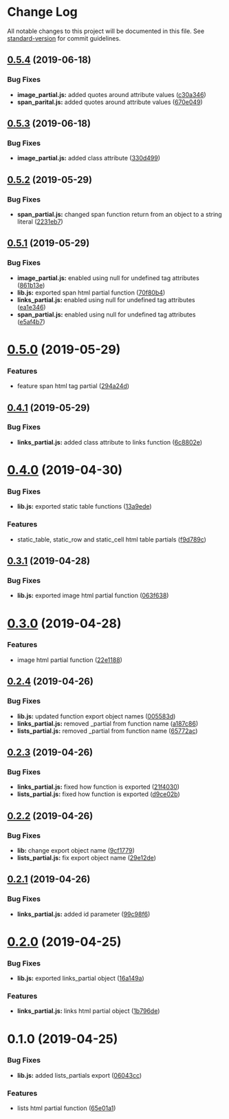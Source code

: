 # Change Log

All notable changes to this project will be documented in this file. See [standard-version](https://github.com/conventional-changelog/standard-version) for commit guidelines.

<a name="0.5.4"></a>
## [0.5.4](https://github.com/kilisio/html_partials_lib/compare/v0.5.3...v0.5.4) (2019-06-18)


### Bug Fixes

* **image_partial.js:** added quotes around attribute values ([c30a346](https://github.com/kilisio/html_partials_lib/commit/c30a346))
* **span_parital.js:** added quotes around attribute values ([670e049](https://github.com/kilisio/html_partials_lib/commit/670e049))



<a name="0.5.3"></a>
## [0.5.3](https://github.com/kilisio/html_partials_lib/compare/v0.5.2...v0.5.3) (2019-06-18)


### Bug Fixes

* **image_partial.js:** added class attribute ([330d499](https://github.com/kilisio/html_partials_lib/commit/330d499))



<a name="0.5.2"></a>
## [0.5.2](https://github.com/kilisio/html_partials_lib/compare/v0.5.1...v0.5.2) (2019-05-29)


### Bug Fixes

* **span_partial.js:** changed span function return from an object to a string literal ([2231eb7](https://github.com/kilisio/html_partials_lib/commit/2231eb7))



<a name="0.5.1"></a>
## [0.5.1](https://github.com/kilisio/html_partials_lib/compare/v0.5.0...v0.5.1) (2019-05-29)


### Bug Fixes

* **image_partial.js:** enabled using null for undefined tag attributes ([861b13e](https://github.com/kilisio/html_partials_lib/commit/861b13e))
* **lib.js:** exported span html partial function ([70f80b4](https://github.com/kilisio/html_partials_lib/commit/70f80b4))
* **links_partial.js:** enabled using null for undefined tag attributes ([ea1e346](https://github.com/kilisio/html_partials_lib/commit/ea1e346))
* **span_partial.js:** enabled using null for undefined tag attributes ([e5af4b7](https://github.com/kilisio/html_partials_lib/commit/e5af4b7))



<a name="0.5.0"></a>
# [0.5.0](https://github.com/kilisio/html_partials_lib/compare/v0.4.1...v0.5.0) (2019-05-29)


### Features

* feature span html tag partial ([294a24d](https://github.com/kilisio/html_partials_lib/commit/294a24d))



<a name="0.4.1"></a>
## [0.4.1](https://github.com/kilisio/html_partials_lib/compare/v0.4.0...v0.4.1) (2019-05-29)


### Bug Fixes

* **links_partial.js:** added class attribute to links function ([6c8802e](https://github.com/kilisio/html_partials_lib/commit/6c8802e))



<a name="0.4.0"></a>
# [0.4.0](https://github.com/kilisio/html_partials_lib/compare/v0.3.1...v0.4.0) (2019-04-30)


### Bug Fixes

* **lib.js:** exported static table functions ([13a9ede](https://github.com/kilisio/html_partials_lib/commit/13a9ede))


### Features

* static_table, static_row and static_cell html table partials ([f9d789c](https://github.com/kilisio/html_partials_lib/commit/f9d789c))



<a name="0.3.1"></a>
## [0.3.1](https://github.com/kilisio/html_partials_lib/compare/v0.3.0...v0.3.1) (2019-04-28)


### Bug Fixes

* **lib.js:** exported image html partial function ([063f638](https://github.com/kilisio/html_partials_lib/commit/063f638))



<a name="0.3.0"></a>
# [0.3.0](https://github.com/kilisio/html_partials_lib/compare/v0.2.4...v0.3.0) (2019-04-28)


### Features

* image html partial function ([22e1188](https://github.com/kilisio/html_partials_lib/commit/22e1188))



<a name="0.2.4"></a>
## [0.2.4](https://github.com/kilisio/html_partials_lib/compare/v0.2.3...v0.2.4) (2019-04-26)


### Bug Fixes

* **lib.js:** updated function export object names ([005583d](https://github.com/kilisio/html_partials_lib/commit/005583d))
* **links_partial.js:** removed _partial from function name ([a187c86](https://github.com/kilisio/html_partials_lib/commit/a187c86))
* **lists_partial.js:** removed _partial from function name ([65772ac](https://github.com/kilisio/html_partials_lib/commit/65772ac))



<a name="0.2.3"></a>
## [0.2.3](https://github.com/kilisio/html_partials_lib/compare/v0.2.2...v0.2.3) (2019-04-26)


### Bug Fixes

* **links_partial.js:** fixed how function is exported ([21f4030](https://github.com/kilisio/html_partials_lib/commit/21f4030))
* **lists_partial.js:** fixed how function is exported ([d9ce02b](https://github.com/kilisio/html_partials_lib/commit/d9ce02b))



<a name="0.2.2"></a>
## [0.2.2](https://github.com/kilisio/html_partials_lib/compare/v0.2.1...v0.2.2) (2019-04-26)


### Bug Fixes

* **lib:** change export object name ([9cf1779](https://github.com/kilisio/html_partials_lib/commit/9cf1779))
* **lists_partial.js:** fix export object name ([29e12de](https://github.com/kilisio/html_partials_lib/commit/29e12de))



<a name="0.2.1"></a>
## [0.2.1](https://github.com/kilisio/html_partials_lib/compare/v0.2.0...v0.2.1) (2019-04-26)


### Bug Fixes

* **links_partial.js:** added id parameter ([99c98f6](https://github.com/kilisio/html_partials_lib/commit/99c98f6))



<a name="0.2.0"></a>
# [0.2.0](https://github.com/kilisio/html_partials_lib/compare/v0.1.0...v0.2.0) (2019-04-25)


### Bug Fixes

* **lib.js:** exported links_partial object ([16a149a](https://github.com/kilisio/html_partials_lib/commit/16a149a))


### Features

* **links_partial.js:** links html partial object ([1b796de](https://github.com/kilisio/html_partials_lib/commit/1b796de))



<a name="0.1.0"></a>
# 0.1.0 (2019-04-25)


### Bug Fixes

* **lib.js:** added lists_partials export ([06043cc](https://github.com/kilisio/html_partials_lib/commit/06043cc))


### Features

* lists html partial function ([65e01a1](https://github.com/kilisio/html_partials_lib/commit/65e01a1))
